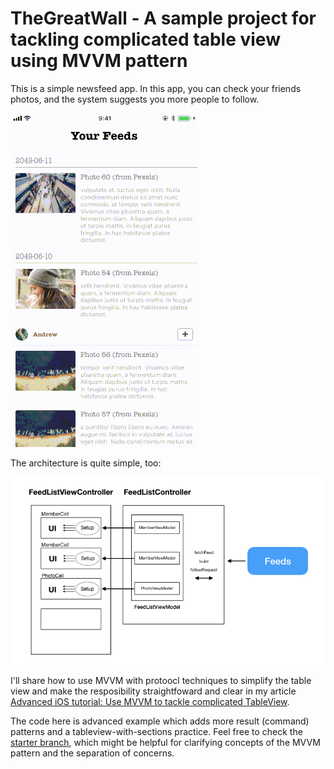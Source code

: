 # TheGreatWall - A sample project for tackling complicated table view using MVVM pattern

This is a simple newsfeed app. In this app, you can check your friends photos, and the system suggests you more people to follow. 

![](asset/screen.gif)


The architecture is quite simple, too:

![](asset/img1.006.png)

I'll share how to use MVVM with protoocl techniques to simplify the table view and make the resposibility straightfoward and clear in my article [Advanced iOS tutorial: Use MVVM to tackle complicated TableView](https://blog.flawlessapp.io/advanced-mvvm-tableview-tutorial/).

The code here is advanced example which adds more result (command) patterns and a tableview-with-sections practice. Feel free to check the [starter branch](https://github.com/koromiko/TheGreatWall/tree/starter), which might be helpful for clarifying concepts of the MVVM pattern and the separation of concerns.